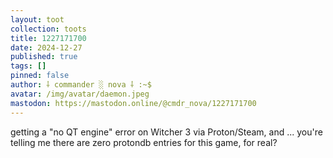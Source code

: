 ```yaml
---
layout: toot
collection: toots
title: 1227171700
date: 2024-12-27
published: true
tags: []
pinned: false
author: ⸸ commander ░ nova ⸸ :~$
avatar: /img/avatar/daemon.jpeg
mastodon: https://mastodon.online/@cmdr_nova/1227171700
---
```


getting a "no QT engine" error on Witcher 3 via Proton/Steam, and ... you're telling me there are zero protondb entries for this game, for real?
